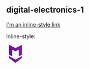 ## digital-electronics-1
[I'm an inline-style link](https://www.google.com)

Inline-style: 

![alt text](https://github.com/adam-p/markdown-here/raw/master/src/common/images/icon48.png "Logo Title Text 1")

